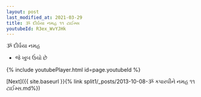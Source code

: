 ```yaml
---
layout: post
last_modified_at: 2021-03-29
title: ૐ દીર્ઘયા નમહ ૧૧ ટાઈમ્સ
youtubeId: R3ex_WvYJHk
---
```

 
 
 ૐ દીર્ઘયા નમહ  
 
 -  જે ખુબ ઉંચો છે 
 
  
 
  
 
 
 
 
 
 


{% include youtubePlayer.html id=page.youtubeId %}
 
[Next]({{ site.baseurl }}{% link  split1/_posts/2013-10-08-ૐ કપારઘીને નમહ ૧૧ ટાઈમ્સ.md%})
 
